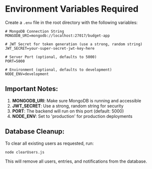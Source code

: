 # Environment Variables Required

Create a `.env` file in the root directory with the following variables:

```env
# MongoDB Connection String
MONGODB_URI=mongodb://localhost:27017/budget-app

# JWT Secret for token generation (use a strong, random string)
JWT_SECRET=your-super-secret-jwt-key-here

# Server Port (optional, defaults to 5000)
PORT=5000

# Environment (optional, defaults to development)
NODE_ENV=development
```

## Important Notes:

1. **MONGODB_URI**: Make sure MongoDB is running and accessible
2. **JWT_SECRET**: Use a strong, random string for security
3. **PORT**: The backend will run on this port (default: 5000)
4. **NODE_ENV**: Set to 'production' for production deployments

## Database Cleanup:

To clear all existing users as requested, run:

```bash
node clearUsers.js
```

This will remove all users, entries, and notifications from the database.
